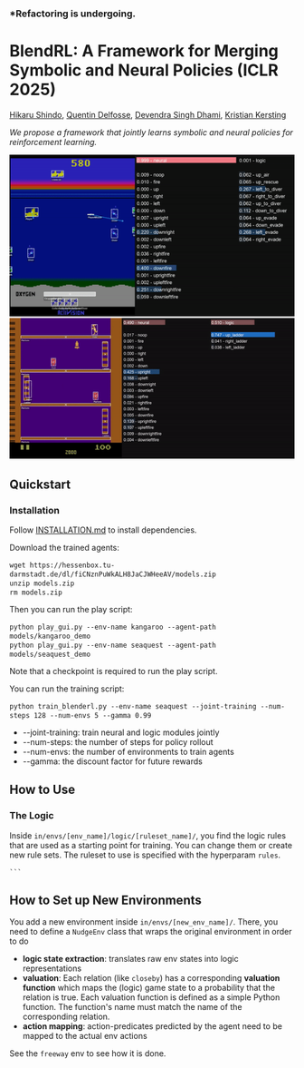 ### *Refactoring is undergoing.
# BlendRL: A Framework for Merging Symbolic and Neural Policies (ICLR 2025)
[Hikaru Shindo](https://www.hikarushindo.com/), [Quentin Delfosse](https://ml-research.github.io/people/qdelfosse/index.html), [Devendra Singh Dhami](https://sites.google.com/view/devendradhami), [Kristian Kersting](https://ml-research.github.io/people/kkersting/index.html)


*We propose a framework that jointly learns symbolic and neural policies for reinforcement learning.*
<!-- <img src="assets/blenderl.png" alt="drawing" height="200"/> -->
<img src="assets/seaquest_agent.gif" width=800>
<img src="assets/kangaroo_agent.gif" width=800>

## Quickstart

### Installation
Follow [INSTALLATION.md](INSTALLATION.md) to install dependencies.


<!--
1. Install all requirements via
    ```bash
    pip install -r requirements.txt
    ```
2. On project level, simply run `python train.py` to start a new training run.
-->

Download the trained agents:
```
wget https://hessenbox.tu-darmstadt.de/dl/fiCNznPuWkALH8JaCJWHeeAV/models.zip
unzip models.zip
rm models.zip
```
Then you can run the play script:
```
python play_gui.py --env-name kangaroo --agent-path models/kangaroo_demo
python play_gui.py --env-name seaquest --agent-path models/seaquest_demo
```
Note that a checkpoint is required to run the play script.


You can run the training script:
```
python train_blenderl.py --env-name seaquest --joint-training --num-steps 128 --num-envs 5 --gamma 0.99
```
- --joint-training: train neural and logic modules jointly
- --num-steps: the number of steps for policy rollout
- --num-envs: the number of environments to train agents
- --gamma: the discount factor for future rewards


## How to Use
<!-- ### Hyperparameters
The hyperparameters are configured inside `in/config/default.yaml` which is loaded as default. You can specify a different configuration by providing the corresponding YAML file path as an argument, e.g., `python train.py in/config/my_config.yaml`. A description of all hyperparameters can be found in `train.py`. -->

### The Logic
Inside `in/envs/[env_name]/logic/[ruleset_name]/`, you find the logic rules that are used as a starting point for training. You can change them or create new rule sets. The ruleset to use is specified with the hyperparam `rules`.

<!-- ### Install Locally
If you want to use NUDGE within other projects, you can install NUDGE locally as follows:
1. Inside ```nsfr/``` run
    ```bash
    python setup.py develop
    ```
2. Inside ```nudge/``` run
    ```bash
    python setup.py develop
    ``` -->

<!-- ### Ohter dependencies
1. Install packages by `pip install -r requirements.txt` 

2. PyG and torch-scatter for neumann
Install PyG and torch-scatter packages for neumann reasoner. See the [installation guide](https://pytorch-geometric.readthedocs.io/en/latest/notes/installation.html). These should be consistent in terms of ther versions, e.g.
    ```
    pip install torch==1.12.0+cu116 torchvision==0.13.0+cu116 -f https://download.pytorch.org/whl/torch_stable.html
    pip install torch_geometric
    pip install pyg_lib torch_scatter torch_sparse -f https://data.pyg.org/whl/torch-1.12.0+cu116.html -->
    ```


## How to Set up New Environments
You add a new environment inside `in/envs/[new_env_name]/`. There, you need to define a `NudgeEnv` class that wraps the original environment in order to do
* **logic state extraction**: translates raw env states into logic representations
* **valuation**: Each relation (like `closeby`) has a corresponding **valuation function** which maps the (logic) game state to a probability that the relation is true. Each valuation function is defined as a simple Python function. The function's name must match the name of the corresponding relation.
* **action mapping**: action-predicates predicted by the agent need to be mapped to the actual env actions

See the `freeway` env to see how it is done.
